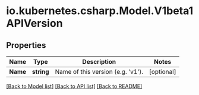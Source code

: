 # io.kubernetes.csharp.Model.V1beta1APIVersion
## Properties

Name | Type | Description | Notes
------------ | ------------- | ------------- | -------------
**Name** | **string** | Name of this version (e.g. &#39;v1&#39;). | [optional] 

[[Back to Model list]](../README.md#documentation-for-models) [[Back to API list]](../README.md#documentation-for-api-endpoints) [[Back to README]](../README.md)

